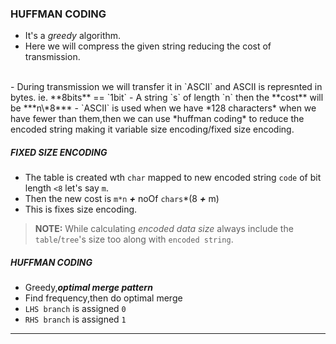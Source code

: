 ### HUFFMAN CODING
- It's a *greedy* algorithm.
- Here we will compress the given string reducing the cost of transmission.
<br>
- During transmission we will transfer it in  `ASCII` and ASCII is represnted in  bytes. ie. **8bits** == `1bit`
- A string `s` of length `n` then the **cost** will be ***n\*8***
- `ASCII` is used when we have *128 characters* when we have fewer than them,then we can use *huffman coding* to reduce the encoded string making it variable size encoding/fixed size encoding.
<br>

##### FIXED SIZE ENCODING
- The table is created wth `char` mapped to new encoded string `code` of bit length `<8` let's say `m`.
- Then the new cost is `m*n` ***+***
    noOf `chars`\*(8 ***+*** m)
- This is fixes size encoding.
> **NOTE:** While calculating *encoded data size* always include the `table`/`tree`'s size too along with `encoded string`.
##### HUFFMAN CODING
- Greedy,***optimal merge pattern***
- Find frequency,then do optimal merge
- `LHS branch` is assigned `0`
- `RHS branch` is assigned `1`
---
